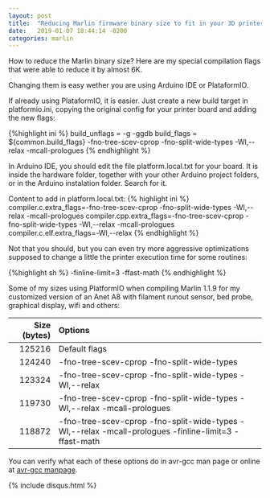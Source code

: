 ```yaml
---
layout: post
title:  "Reducing Marlin firmware binary size to fit in your 3D printer board memory"
date:   2019-01-07 18:44:14 -0200
categories: marlin
---
```

How to reduce the Marlin binary size? Here are my special compilation flags that were able to reduce it by almost 6K.

Changing them is easy wether you are using Arduino IDE or PlataformIO. 

If already using PlataformIO, it is easier. Just create a new build target in platformio.ini, copying the original config for your printer board and adding the new flags:

{%highlight ini %}
build_unflags = -g -ggdb
build_flags   = ${common.build_flags} -fno-tree-scev-cprop -fno-split-wide-types -Wl,--relax -mcall-prologues
{% endhighlight %}

In Arduino IDE, you should edit the file platform.local.txt for your board. It is inside the hardware folder, together with your other Arduino project folders, or in the Arduino instalation folder. Search for it.

Content to add in platform.local.txt:
{% highlight ini %}
compiler.c.extra_flags=-fno-tree-scev-cprop -fno-split-wide-types -Wl,--relax -mcall-prologues
compiler.cpp.extra_flags=-fno-tree-scev-cprop -fno-split-wide-types -Wl,--relax -mcall-prologues
compiler.c.elf.extra_flags=-Wl,--relax
{% endhighlight %}

Not that you should, but you can even try more aggressive optimizations supposed to change a little the printer execution time for some routines:

{%highlight sh %}
-finline-limit=3 -ffast-math
{% endhighlight %}

Some of my sizes using PlatformIO when compiling Marlin 1.1.9 for my customized version of an Anet A8 with filament runout sensor, bed probe, graphical display, wifi and others:

| Size (bytes) | Options |
|--------------:|:---------|
| 125216 | Default flags |
| 124240 | -fno-tree-scev-cprop -fno-split-wide-types |
| 123324 | -fno-tree-scev-cprop -fno-split-wide-types -Wl,--relax |
| 119730 | -fno-tree-scev-cprop -fno-split-wide-types -Wl,--relax -mcall-prologues |
| 118872 | -fno-tree-scev-cprop -fno-split-wide-types -Wl,--relax -mcall-prologues -finline-limit=3 -ffast-math |

You can verify what each of these options do in avr-gcc man page or online at [avr-gcc manpage](http://ccrma.stanford.edu/planetccrma/man/man1/avr-gcc.1.html).

{% include disqus.html %}
